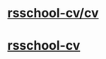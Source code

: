 # [rsschool-cv/cv](https://stnkdev.github.io/rsschool-cv/cv)
# [rsschool-cv](https://stnkdev.github.io/rsschool-cv/)
